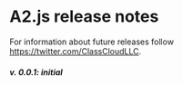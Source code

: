 # A2.js release notes


For information about future releases
follow https://twitter.com/ClassCloudLLC.


##### v. 0.0.1:   initial
